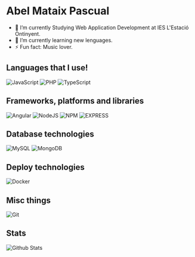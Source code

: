 # Abel Mataix Pascual


- 🔭 I’m currently  Studying Web Application Development at IES L'Estació Ontinyent.
- 🌱 I’m currently learning new lenguages.
- ⚡ Fun fact: Music lover.



## Languages that I use!
![JavaScript](https://img.shields.io/badge/javascript-%23323330.svg?style=for-the-badge&logo=javascript&logoColor=%23F7DF1E)
![PHP](https://img.shields.io/badge/php-777BB4.svg?style=for-the-badge&logo=php&logoColor=white)
![TypeScript](https://img.shields.io/badge/typescript-%23007ACC.svg?style=for-the-badge&logo=typescript&logoColor=white)


## Frameworks, platforms and libraries
![Angular](https://img.shields.io/badge/angular-%23DD0031.svg?style=for-the-badge&logo=angular&logoColor=white)
![NodeJS](https://img.shields.io/badge/node.js-6DA55F?style=for-the-badge&logo=node.js&logoColor=white)
![NPM](https://img.shields.io/badge/NPM-%23000000.svg?style=for-the-badge&logo=npm&logoColor=white)
![EXPRESS](https://img.shields.io/badge/express-%23323330.svg?style=for-the-badge&logo=express&logoColor=white)

## Database technologies
![MySQL](https://img.shields.io/badge/mysql-4479A1.svg?style=for-the-badge&logo=mysql&logoColor=white)
![MongoDB](https://img.shields.io/badge/mongodb-47A248.svg?style=for-the-badge&logo=mongodb&logoColor=white)

## Deploy technologies
![Docker](https://img.shields.io/badge/docker-%230db7ed.svg?style=for-the-badge&logo=docker&logoColor=white)

## Misc things
![Git](https://img.shields.io/badge/git-%23F05033.svg?style=for-the-badge&logo=git&logoColor=white)

## Stats
![Github Stats](https://github-readme-stats.vercel.app/api/?username=abmataix5&count_private=true&&showicons=true)

